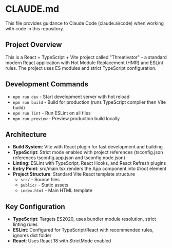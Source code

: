 # CLAUDE.md

This file provides guidance to Claude Code (claude.ai/code) when working with code in this repository.

## Project Overview

This is a React + TypeScript + Vite project called "Threativator" - a standard modern React application with Hot Module Replacement (HMR) and ESLint rules. The project uses ES modules and strict TypeScript configuration.

## Development Commands

- `npm run dev` - Start development server with hot reload
- `npm run build` - Build for production (runs TypeScript compiler then Vite build)
- `npm run lint` - Run ESLint on all files
- `npm run preview` - Preview production build locally

## Architecture

- **Build System**: Vite with React plugin for fast development and building
- **TypeScript**: Strict mode enabled with project references (tsconfig.json references tsconfig.app.json and tsconfig.node.json)
- **Linting**: ESLint with TypeScript, React Hooks, and React Refresh plugins
- **Entry Point**: src/main.tsx renders the App component into #root element
- **Project Structure**: Standard Vite React template structure
  - `src/` - Source files
  - `public/` - Static assets
  - `index.html` - Main HTML template

## Key Configuration

- **TypeScript**: Targets ES2020, uses bundler module resolution, strict linting rules
- **ESLint**: Configured for TypeScript/React with recommended rules, ignores dist folder
- **React**: Uses React 18 with StrictMode enabled
